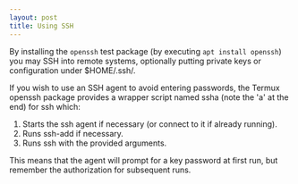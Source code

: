 ```yaml
---
layout: post
title: Using SSH
---
```


By installing the `openssh` test package (by executing `apt install openssh`) you may SSH into remote systems, optionally putting private keys or configuration under $HOME/.ssh/.

If you wish to use an SSH agent to avoid entering passwords, the Termux openssh package provides a wrapper script named ssha (note the 'a' at the end) for ssh which:

1. Starts the ssh agent if necessary (or connect to it if already running).
2. Runs ssh-add if necessary.
3. Runs ssh with the provided arguments.

This means that the agent will prompt for a key password at first run, but remember the authorization for subsequent runs.
